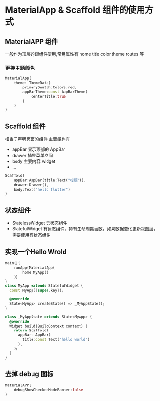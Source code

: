 # MaterialApp & Scaffold 组件的使用方式

## MaterialAPP 组件

一般作为顶层的跟组件使用,常用属性有 home title color  theme  routes 等

### 更换主题颜色

```dart
MaterialApp(
	theme: ThemeData(
        primarySwatch:Colors.red,
        appBarTheme:const AppBarTheme(
        	centerTitle:true
        )
    )
)
```

## Scaffold 组件

相当于声明页面的组件,主要组件有

- appBar 显示顶部的 AppBar
- drawer 抽屉菜单空间
- body 主要内容 widget
- ...

```dart
Scaffold(
	appBar:AppBar(title:Text("标题")),
    drawer:Drawer(),
    body:Text("hello flutter")
)
```

## 状态组件

- StatelessWidget  无状态组件
- StatefulWidget  有状态组件，持有生命周期函数，如果数据变化更新视图层，需要使用有状态组件

## 实现一个Hello Wrold

```dart
main(){
    runApp(MaterialApp(
    	home:MyApp()
    ))
}
class MyApp extends StatefulWidget {
  const MyApp({super.key});

  @override
  State<MyApp> createState() => _MyAppState();
}

class _MyAppState extends State<MyApp> {
  @override
  Widget build(BuildContext context) {
    return Scaffold(
      appBar: AppBar(
        title:const Text("hello world")
      ),
    );
  }
}
```

## 去掉 debug 图标

```dart
MaterialAPP(
	debugShowCheckedModeBanner:false
)
```





